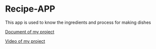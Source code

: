 # Recipe-APP
This app is used to know the ingredients and process for making dishes

[Document of my project](https://docs.google.com/document/d/1FtGQkkAXsnZHqGw3NRB38p4OQ_5vSle4/edit?usp=share_link&ouid=117759877040585020398&rtpof=true&sd=true)

[Video of my project](https://drive.google.com/file/d/1Y4wiHEMDZBNTzcSP2J9m5VSwZ1STyUy2/view?usp=share_link)
